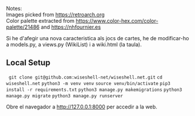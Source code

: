 Notes:<br/>
Images picked from https://retroarch.org<br/>
Color palette extracted from https://www.color-hex.com/color-palette/21486 and https://nhfournier.es<br/>

Si he d'afegir una nova caracteristica als jocs de cartes, he de modificar-ho a models.py, a views.py (WikiList) i a wiki.html (la taula).


## Local Setup
` git clone git@github.com:wiseshell-net/wiseshell.net.git`
`cd wiseshell.net`
`python3 -m venv venv`
`source venv/bin/activate`
`pip3 install -r requirements.txt`
`python3 manage.py makemigrations`
`python3 manage.py migrate`
`python3 manage.py runserver`

Obre el navegador a http://127.0.0.1:8000 per accedir a la web.
